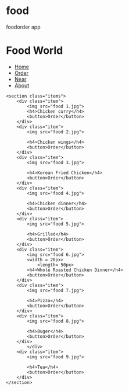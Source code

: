 # food
foodorder app
<!DOCTYPE html>
<html>
<head>
<title> Foods</title>
<link rel="stylesheet" type="text/css" href="food.css">
</head>
<body>
	<h1>Food World</h1>
	<nav>
		<ul>
			<a href="#"><li>Home</li></a>
			<a href="#"><li>Order</li></a>
			<a href="#"><li>Near</li></a>
			<a href="#"><li>About</li></a>
		</ul>
	</nav>

	<section class="items">
		<div class="item">
			<img src="food 1.jpg">
			<h4>Chicken curry</h4>
			<button>Order</button>
		</div>
		<div class="item">
			<img src="food 2.jpg">
			
			<h4>Chicken wings</h4>
			<button>Order</button>
		</div>
		<div class="item">
			<img src="food 3.jpg">
			
			<h4>Korean Fried Chicken</h4>
			<button>Order</button>
		</div>
		<div class="item">
			<img src="food 4.jpg">
			
			<h4>Chicken dinner</h4>
			<button>Order</button>
		</div>
		<div class="item">
			<img src="food 5.jpg">
			
			<h4>Grilled</h4>
			<button>Order</button>
		</div>
		<div class="item">
			<img src="food 6.jpg">
			<width = 20px>
				<length= 50px>
			<h4>Whole Roasted Chicken Dinner</h4>
			<button>Order</button>
		</div>
		<div class="item">
			<img src="food 7.jpg">
			
			<h4>Pizza</h4>
			<button>Order</button>
		</div>
		<div class="item">
			<img src="food 8.jpg">
			
			<h4>Buger</h4>
			<button>Order</button>
		</div>
			</div>
		<div class="item">
			<img src="food 9.jpg">
			
			<h4>Tea</h4>
			<button>Order</button>
		</div>
	</section>
</body>
</html>
